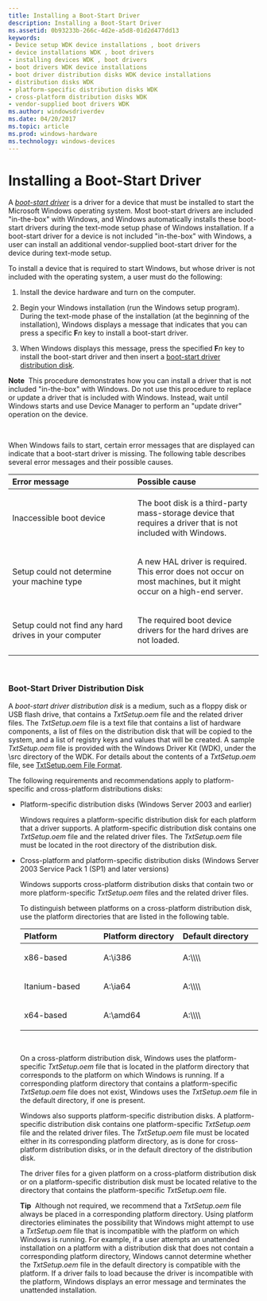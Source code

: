 ```yaml
---
title: Installing a Boot-Start Driver
description: Installing a Boot-Start Driver
ms.assetid: 0b93233b-266c-4d2e-a5d8-01d2d477dd13
keywords:
- Device setup WDK device installations , boot drivers
- device installations WDK , boot drivers
- installing devices WDK , boot drivers
- boot drivers WDK device installations
- boot driver distribution disks WDK device installations
- distribution disks WDK
- platform-specific distribution disks WDK
- cross-platform distribution disks WDK
- vendor-supplied boot drivers WDK
ms.author: windowsdriverdev
ms.date: 04/20/2017
ms.topic: article
ms.prod: windows-hardware
ms.technology: windows-devices
---
```


# Installing a Boot-Start Driver





A [*boot-start driver*](https://msdn.microsoft.com/library/windows/hardware/ff556272#wdkgloss-boot-start-driver) is a driver for a device that must be installed to start the Microsoft Windows operating system. Most boot-start drivers are included "in-the-box" with Windows, and Windows automatically installs these boot-start drivers during the text-mode setup phase of Windows installation. If a boot-start driver for a device is not included "in-the-box" with Windows, a user can install an additional vendor-supplied boot-start driver for the device during text-mode setup.

To install a device that is required to start Windows, but whose driver is not included with the operating system, a user must do the following:

1.  Install the device hardware and turn on the computer.

2.  Begin your Windows installation (run the Windows setup program). During the text-mode phase of the installation (at the beginning of the installation), Windows displays a message that indicates that you can press a specific **F***n* key to install a boot-start driver.

3.  When Windows displays this message, press the specified **F***n* key to install the boot-start driver and then insert a [boot-start driver distribution disk](#boot-start-driver-distribution-disk).

**Note**  This procedure demonstrates how you can install a driver that is not included "in-the-box" with Windows. Do not use this procedure to replace or update a driver that is included with Windows. Instead, wait until Windows starts and use Device Manager to perform an "update driver" operation on the device.

 

When Windows fails to start, certain error messages that are displayed can indicate that a boot-start driver is missing. The following table describes several error messages and their possible causes.

<table>
<colgroup>
<col width="50%" />
<col width="50%" />
</colgroup>
<thead>
<tr class="header">
<th align="left">Error message</th>
<th align="left">Possible cause</th>
</tr>
</thead>
<tbody>
<tr class="odd">
<td align="left"><p>Inaccessible boot device</p></td>
<td align="left"><p>The boot disk is a third-party mass-storage device that requires a driver that is not included with Windows.</p></td>
</tr>
<tr class="even">
<td align="left"><p>Setup could not determine your machine type</p></td>
<td align="left"><p>A new HAL driver is required. This error does not occur on most machines, but it might occur on a high-end server.</p></td>
</tr>
<tr class="odd">
<td align="left"><p>Setup could not find any hard drives in your computer</p></td>
<td align="left"><p>The required boot device drivers for the hard drives are not loaded.</p></td>
</tr>
</tbody>
</table>

 

### <a href="" id="boot-start-driver-distribution-disk"></a> Boot-Start Driver Distribution Disk

A *boot-start driver distribution disk* is a medium, such as a floppy disk or USB flash drive, that contains a *TxtSetup.oem* file and the related driver files. The *TxtSetup.oem* file is a text file that contains a list of hardware components, a list of files on the distribution disk that will be copied to the system, and a list of registry keys and values that will be created. A sample *TxtSetup.oem* file is provided with the Windows Driver Kit (WDK), under the \\src directory of the WDK. For details about the contents of a *TxtSetup.oem* file, see [TxtSetup.oem File Format](https://msdn.microsoft.com/library/windows/hardware/ff553509).

The following requirements and recommendations apply to platform-specific and cross-platform distributions disks:

-   Platform-specific distribution disks (Windows Server 2003 and earlier)

    Windows requires a platform-specific distribution disk for each platform that a driver supports. A platform-specific distribution disk contains one *TxtSetup.oem* file and the related driver files. The *TxtSetup.oem* file must be located in the root directory of the distribution disk.

-   Cross-platform and platform-specific distribution disks (Windows Server 2003 Service Pack 1 (SP1) and later versions)

    Windows supports cross-platform distribution disks that contain two or more platform-specific *TxtSetup.oem* files and the related driver files.

    To distinguish between platforms on a cross-platform distribution disk, use the platform directories that are listed in the following table.

    <table>
    <colgroup>
    <col width="33%" />
    <col width="33%" />
    <col width="33%" />
    </colgroup>
    <thead>
    <tr class="header">
    <th align="left">Platform</th>
    <th align="left">Platform directory</th>
    <th align="left">Default directory</th>
    </tr>
    </thead>
    <tbody>
    <tr class="odd">
    <td align="left"><p>x86-based</p></td>
    <td align="left"><p>A:\i386</p></td>
    <td align="left"><p>A:\\\\</p></td>
    </tr>
    <tr class="even">
    <td align="left"><p>Itanium-based</p></td>
    <td align="left"><p>A:\ia64</p></td>
    <td align="left"><p>A:\\\\</p></td>
    </tr>
    <tr class="odd">
    <td align="left"><p>x64-based</p></td>
    <td align="left"><p>A:\amd64</p></td>
    <td align="left"><p>A:\\\\</p></td>
    </tr>
    </tbody>
    </table>

     

    On a cross-platform distribution disk, Windows uses the platform-specific *TxtSetup.oem* file that is located in the platform directory that corresponds to the platform on which Windows is running. If a corresponding platform directory that contains a platform-specific *TxtSetup.oem* file does not exist, Windows uses the *TxtSetup.oem* file in the default directory, if one is present.

    Windows also supports platform-specific distribution disks. A platform-specific distribution disk contains one platform-specific *TxtSetup.oem* file and the related driver files. The *TxtSetup.oem* file must be located either in its corresponding platform directory, as is done for cross-platform distribution disks, or in the default directory of the distribution disk.

    The driver files for a given platform on a cross-platform distribution disk or on a platform-specific distribution disk must be located relative to the directory that contains the platform-specific *TxtSetup.oem* file.

    **Tip**  Although not required, we recommend that a *TxtSetup.oem* file always be placed in a corresponding platform directory. Using platform directories eliminates the possibility that Windows might attempt to use a *TxtSetup.oem* file that is incompatible with the platform on which Windows is running. For example, if a user attempts an unattended installation on a platform with a distribution disk that does not contain a corresponding platform directory, Windows cannot determine whether the *TxtSetup.oem* file in the default directory is compatible with the platform. If a driver fails to load because the driver is incompatible with the platform, Windows displays an error message and terminates the unattended installation.

     

 

 





